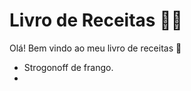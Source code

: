 # Livro de Receitas :man_cook:

Olá! Bem vindo ao meu livro de receitas :wave:

- Strogonoff de frango.
- 